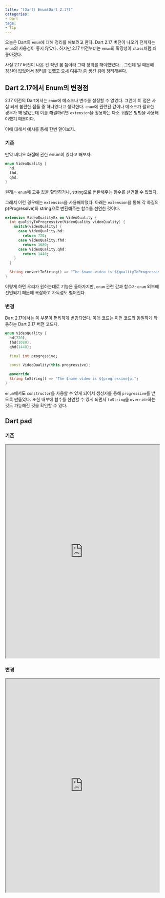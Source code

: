 ```yaml
---
title: "[Dart] Enum(Dart 2.17)"
categories:
- Dart
tags:
- Tip
---
```


오늘은 Dart의 `enum`에 대해 정리를 해보려고 한다. Dart 2.17 버전이 나오기 전까지는 `enum`의 사용성이 좋지 않았다. 하지만 2.17 버전부터는 `enum`의 확장성이 `class`처럼 꽤 좋아졌다.

사실 2.17 버전이 나온 건 작년 봄 쯤이라 그때 정리를 해야했었다... 그런데 일 때문에 정신이 없었어서 정리를 못했고 요새 여유가 좀 생긴 김에 정리해본다.

## Dart 2.17에서 Enum의 변경점

2.17 이전의 Dart에서는 `enum`에 메소드나 변수를 설정할 수 없었다. 그런데 이 점은 사실 되게 불편한 점들 중 하나였다고 생각한다. `enum`에 관련된 값이나 메소드가 필요한 경우가 꽤 많았는데 이를 해결하려면 `extension`을 활용하는 다소 귀찮은 방법을 사용해야했기 때문이다.

이에 대해서 예시를 통해 한번 알아보자.

### 기존

만약 비디오 화질에 관한 enum이 있다고 해보자.

``` dart
enum VideoQuality {
  hd,
  fhd,
  qhd,
}
```

원래는 `enum`에 고유 값을 할당하거나, string으로 변환해주는 함수를 선언할 수 없었다.

그래서 이런 경우에는 `extension`을 사용해야했다. 아래는 `extension`을 통해 각 화질의 p(Progressive)와 string으로 변환해주는 함수를 선언한 것이다.

``` dart
extension VideoQualityEx on VideoQuality {
  int qualityToProgressive(VideoQuality videoQuality) {
    switch(videoQuality) {
      case VideoQuality.hd:
        return 720;
      case VideoQuality.fhd:
        return 1080;
      case VideoQuality.qhd:
        return 1440;
    }
  }
  
  String convertToString() => "The $name video is ${qualityToProgressive(this)}p.";
}
```

이렇게 하면 우리가 원하는대로 기능은 돌아가지만,  `enum` 관련 값과 함수가 `enum` 외부에 선언되기 때문에 복잡하고 가독성도 떨어진다.

### 변경

Dart 2.17에서는 이 부분이 편리하게 변경되었다. 아래 코드는 이전 코드와 동일하게 작동하는 Dart 2.17 버전 코드다.

``` dart
enum VideoQuality {
  hd(720),
  fhd(1080),
  qhd(1440);
  
  final int progressive;
  
  const VideoQuality(this.progressive);
  
  @override
  String toString() => "The $name video is ${progressive}p.";
}
```

`enum`에서도 `constructor`를 사용할 수 있게 되어서 생성자를 통해 `progressive`를 받도록 만들었다. 또한 내부에 함수를 선언할 수 있게 되면서 `toString`을 `override`하는 것도 가능해진 것을 확인할 수 있다.

## Dart pad

### 기존

<iframe style="width:100%;height:700px;" src="https://dartpad.dev/embed-inline.html?id=5996e3e040374cd72ec7933078df98db&theme=dark"></iframe>

### 변경

<iframe style="width:100%;height:700px;" src="https://dartpad.dev/embed-inline.html?id=86e40028664fcc8fa5a40158a08aa4ef&theme=dark"></iframe>

